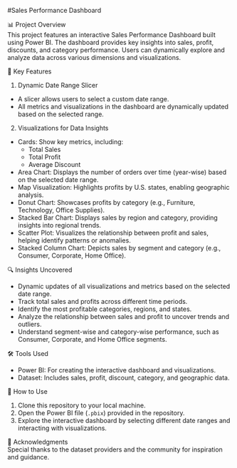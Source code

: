 #Sales Performance Dashboard 

📊 Project Overview  
This project features an interactive Sales Performance Dashboard built using Power BI. The dashboard provides key insights into sales, profit, discounts, and category performance. Users can dynamically explore and analyze data across various dimensions and visualizations.  

📌 Key Features  

1. Dynamic Date Range Slicer 
- A slicer allows users to select a custom date range.  
- All metrics and visualizations in the dashboard are dynamically updated based on the selected range.  

2. Visualizations for Data Insights  
- Cards: Show key metrics, including:  
  - Total Sales  
  - Total Profit
  - Average Discount  
- Area Chart: Displays the number of orders over time (year-wise) based on the selected date range.  
- Map Visualization: Highlights profits by U.S. states, enabling geographic analysis.  
- Donut Chart: Showcases profits by category (e.g., Furniture, Technology, Office Supplies).  
- Stacked Bar Chart: Displays sales by region and category, providing insights into regional trends.  
- Scatter Plot: Visualizes the relationship between profit and sales, helping identify patterns or anomalies.  
- Stacked Column Chart: Depicts sales by segment and category (e.g., Consumer, Corporate, Home Office).  

 🔍 Insights Uncovered  
- Dynamic updates of all visualizations and metrics based on the selected date range.  
- Track total sales and profits across different time periods.  
- Identify the most profitable categories, regions, and states.  
- Analyze the relationship between sales and profit to uncover trends and outliers.  
- Understand segment-wise and category-wise performance, such as Consumer, Corporate, and Home Office segments.  

 🛠️ Tools Used  
- Power BI: For creating the interactive dashboard and visualizations.  
- Dataset: Includes sales, profit, discount, category, and geographic data.  

🚀 How to Use  
1. Clone this repository to your local machine.  
2. Open the Power BI file (`.pbix`) provided in the repository.  
3. Explore the interactive dashboard by selecting different date ranges and interacting with visualizations.  

🌟 Acknowledgments  
Special thanks to the dataset providers and the community for inspiration and guidance.  
